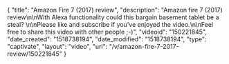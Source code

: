 {
    "title": "Amazon Fire 7 (2017) review",
    "description": "Amazon fire 7 (2017) review\n\nWith Alexa functionality could this bargain basement tablet be a steal? \n\nPlease like and subscribe if you've enjoyed the video.\n\nFeel free to share this video with other people ;-)",
    "videoid": "150221845",
    "date_created": "1518738194",
    "date_modified": "1518738194",
    "type": "captivate",
    "layout": "video",
    "url": "\/v\/amazon-fire-7-2017-review\/150221845"
}